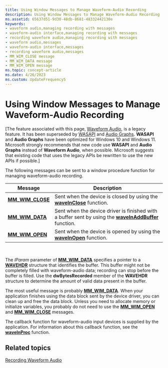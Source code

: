 ```yaml
---
title: Using Window Messages to Manage Waveform-Audio Recording
description: Using Window Messages to Manage Waveform-Audio Recording
ms.assetid: 65637d51-9d30-48db-8681-48332442130e
keywords:
- waveform audio,managing recording with messages
- waveform-audio interface,managing recording with messages
- recording waveform audio,managing recording with messages
- waveform audio,messages
- waveform-audio interface,messages
- recording waveform audio,messages
- MM_WIM_CLOSE message
- MM_WIM_DATA message
- MM_WIM_OPEN message
ms.topic: concept-article
ms.date: 4/26/2023
ms.custom: UpdateFrequency5
---
```


# Using Window Messages to Manage Waveform-Audio Recording

\[The feature associated with this page, [Waveform Audio](/windows/win32/multimedia/waveform-audio), is a legacy feature. It has been superseded by [WASAPI](/windows/win32/coreaudio/wasapi) and [Audio Graphs](/windows/uwp/audio-video-camera/audio-graphs). **WASAPI** and **Audio Graphs** have been optimized for Windows 10 and Windows 11. Microsoft strongly recommends that new code use **WASAPI** and **Audio Graphs** instead of **Waveform Audio**, when possible. Microsoft suggests that existing code that uses the legacy APIs be rewritten to use the new APIs if possible.\]

The following messages can be sent to a window procedure function for managing waveform-audio recording.



| Message                                | Description                                                                                                                  |
|----------------------------------------|------------------------------------------------------------------------------------------------------------------------------|
| [**MM\_WIM\_CLOSE**](mm-wim-close.md) | Sent when the device is closed by using the [**waveInClose**](/windows/win32/api/mmeapi/nf-mmeapi-waveinclose) function.                                     |
| [**MM\_WIM\_DATA**](mm-wim-data.md)   | Sent when the device driver is finished with a buffer sent by using the [**waveInAddBuffer**](/windows/win32/api/mmeapi/nf-mmeapi-waveinaddbuffer) function. |
| [**MM\_WIM\_OPEN**](mm-wim-open.md)   | Sent when the device is opened by using the [**waveInOpen**](/windows/win32/api/mmeapi/nf-mmeapi-waveinopen) function.                                       |



 

The *lParam* parameter of [**MM\_WIM\_DATA**](mm-wim-data.md) specifies a pointer to a [**WAVEHDR**](/windows/win32/api/mmeapi/ns-mmeapi-wavehdr) structure that identifies the buffer. This buffer might not be completely filled with waveform-audio data; recording can stop before the buffer is filled. Use the **dwBytesRecorded** member of the **WAVEHDR** structure to determine the amount of valid data present in the buffer.

The most useful message is probably [**MM\_WIM\_DATA**](mm-wim-data.md). When your application finishes using the data block sent by the device driver, you can clean up and free the data block. Unless you need to allocate memory or initialize variables, you probably do not need to use the [**MM\_WIM\_OPEN**](mm-wim-open.md) and [**MM\_WIM\_CLOSE**](mm-wim-close.md) messages.

The callback function for waveform-audio input devices is supplied by the application. For information about this callback function, see the [**waveInProc**](/previous-versions//dd743849(v=vs.85)) function.

## Related topics

<dl> <dt>

[Recording Waveform Audio](recording-waveform-audio.md)
</dt> </dl>

 

 
